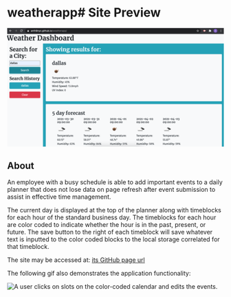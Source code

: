 # weatherapp# Site Preview
![Site Preview](./assets/weatherapp.png)

## About

  An employee with a busy schedule is able to add important events to a daily planner that does not lose data on page refresh after event submission to assist in effective time management.

  The current day is displayed at the top of the planner along with timeblocks for each hour of the standard business day. The timeblocks for each hour are color coded to indicate whether the hour is in the past, present, or future. The save button to the right of each timeblock will save whatever text is inputted to the color coded blocks to the local storage correlated for that timeblock.
  
  The site may be accessed at: [its GitHub page url](https://anth8nyc.github.io/workdaysched/)

  The following gif also demonstrates the application functionality:

  ![A user clicks on slots on the color-coded calendar and edits the events.](./assets/schedulerdemo.gif)